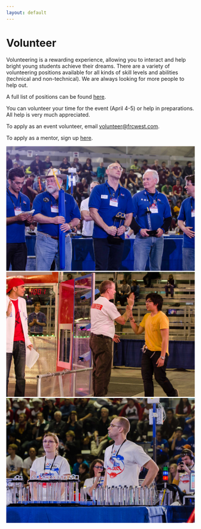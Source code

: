 ```yaml
---
layout: default
---
```


# Volunteer

Volunteering is a rewarding experience, allowing you to interact and help bright young students achieve their dreams. There are a variety of volunteering positions available for all kinds of skill levels and abilities (technical and non-technical). We are always looking for more people to help out.

A full list of positions can be found [here](http://www.usfirst.org/community/volunteers/frc-volunteer-event-positions).

You can volunteer your time for the event (April 4-5) or help in preparations. All help is very much appreciated.

To apply as an event volunteer, email [volunteer@frcwest.com](mailto:volunteer@frcwest.com).

To apply as a mentor, sign up [here](/mentors).

![](/img/volunteer1.jpg)
![](/img/volunteer2.jpg)
![](/img/volunteer3.jpg)
